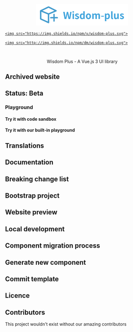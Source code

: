 <p align="center">

  <img width="300px" src="./wisdom-plus.png">

</p>

<p align="center">

  <a href="https://www.npmjs.org/package/wisdom-plus">

    <img src="https://img.shields.io/npm/v/wisdom-plus.svg">

  </a>

  <a href="https://npmcharts.com/compare/wisdom-plus?minimal=true">

    <img src="http://img.shields.io/npm/dm/wisdom-plus.svg">

  </a>

  <br>

</p>

<p align="center">Wisdom Plus - A Vue.js 3 UI library</p>

[comment]: <> (- 💪 Vue 3 Composition API)

[comment]: <> (- 🔥 Written in TypeScript)

## Archived website

[comment]: <> (If you are looking for previous version website, here is the link.)

[comment]: <> ([Element Plus Documentation Archived]&#40;https://github.com/wisdom-plus/doc-archive&#41;)

[comment]: <> (The new website is launched at 17th Sep 2021.)

## Status: Beta

[comment]: <> (This project is still under heavy development. Feel free to join us and make your first pull request.)

### Playground

#### Try it with code sandbox

[comment]: <> ([![Edit wisdom-plus]&#40;https://codesandbox.io/static/img/play-codesandbox.svg&#41;]&#40;https://codesandbox.io/s/wisdom-plus-demo-dxtcr&#41;)

#### Try it with our built-in playground

[comment]: <> ([Playground]&#40;https://play.wisdom-plus.org/&#41;)

[comment]: <> (<p align="center">)

[comment]: <> (  <b>Special thanks to the generous sponsorship by:</b>)

[comment]: <> (</p>)

[comment]: <> (<br/>)

[comment]: <> (<table align="center" cellspacing="0" cellpadding="0">)

[comment]: <> (  <tbody>)

[comment]: <> (    <tr>)

[comment]: <> (      <td align="center" valign="middle">)

[comment]: <> (        <a href="https://www.jnpfsoft.com/index.html?from=elementUI" target="_blank">)

[comment]: <> (          <img width="150px" src="https://user-images.githubusercontent.com/17680888/140337374-59b3cb43-c1d3-449e-9757-2503de56f8e2.png">)

[comment]: <> (        </a>)

[comment]: <> (      </td>)

[comment]: <> (      <td align="center" valign="middle">)

[comment]: <> (        <a href="https://bit.dev/?from=element-ui" target="_blank">)

[comment]: <> (          <img width="150px" src="https://user-images.githubusercontent.com/10095631/41342907-e44e7196-6f2f-11e8-92f2-47702dc8f059.png">)

[comment]: <> (        </a>)

[comment]: <> (      </td>)

[comment]: <> (      <td align="center" valign="middle">)

[comment]: <> (        <a href="https://www.renren.io/?from=element-ui" target="_blank">)

[comment]: <> (          <img width="150px" src="https://user-images.githubusercontent.com/82012629/126620778-0d8ab509-018a-45d7-b8de-a5bac2ad519a.png">)

[comment]: <> (        </a>)

[comment]: <> (      </td>)

[comment]: <> (    </tr>)

[comment]: <> (  </tbody>)

[comment]: <> (</table>)

[comment]: <> (---)

## Translations

[comment]: <> (Element Plus is translated to multiple languages, you can click the badge to help up update the translation or apply to become)

[comment]: <> (a proofreader [![Crowdin]&#40;https://badges.crowdin.net/wisdom-plus/localized.svg&#41;]&#40;https://crowdin.com/project/wisdom-plus&#41;)

## Documentation

[comment]: <> (You can find for more details, API, and other docs on [https://wisdom-plus.org]&#40;https://wisdom-plus.org/&#41;)

[comment]: <> (国内[加速镜像站点]&#40;https://wisdom-plus.gitee.io/&#41;)

[comment]: <> (Join our [Discord]&#40;https://discord.link/ElementPlus&#41; to start communicating with everybody.)

## Breaking change list

[comment]: <> (You can find the breaking change list here: [Breaking Change List]&#40;https://github.com/wisdom-plus/wisdom-plus/issues/162&#41;.)

## Bootstrap project

[comment]: <> (With command)

[comment]: <> (```bash)

[comment]: <> ($ pnpm i)

[comment]: <> (```)

[comment]: <> (the project will install all dependencies)

## Website preview

[comment]: <> (With command)

[comment]: <> (```bash)

[comment]: <> ($ pnpm docs:dev)

[comment]: <> (```)

[comment]: <> (the project will launch website for you to preview all existing component)

## Local development

[comment]: <> (1. With command)

[comment]: <> (```shell)

[comment]: <> ($ pnpm dev)

[comment]: <> (```)

[comment]: <> (will start the local development environment)

[comment]: <> (2. Add your component into `play/src/App.vue`)

[comment]: <> (> App.vue)

[comment]: <> (```vue)

[comment]: <> (<template>)

[comment]: <> (  <ComponentYouAreDeveloping />)

[comment]: <> (</template>)

[comment]: <> (<script setup lang="ts">)

[comment]: <> (// make sure this component is registered in @wisdom-plus/components)

[comment]: <> (import { ComponentYouAreDeveloping } from '@wisdom-plus/components')

[comment]: <> (</script>)

[comment]: <> (```)

[comment]: <> (Modify `App.vue` file per your needs to get things work.)

## Component migration process

[comment]: <> (1. Convert the item in https://github.com/wisdom-plus/wisdom-plus/projects/1 to an issue)

[comment]: <> (2. Assign yourself to the issue)

[comment]: <> (3. Author your component by generating new component command below)

[comment]: <> (4. Migrate tests and docs)

[comment]: <> (5. Open a new pull request, fill in the component issue link in 1)

## Generate new component

[comment]: <> (With command)

[comment]: <> (```bash)

[comment]: <> ($ pnpm gen component-name)

[comment]: <> (```)

[comment]: <> (Note the `component-name` must be in `kebab-case`, combining words by replacing each space with a dash.)

[comment]: <> (And component type must be added to `typings/global.d.ts`.)

## Commit template

[comment]: <> (With command)

[comment]: <> (```bash)

[comment]: <> (pnpm cz)

[comment]: <> (```)

[comment]: <> (Example)

[comment]: <> (```)

[comment]: <> (# [TYPE]&#40;SCOPE&#41;: [el-component-name] DESCRIPTION#[ISSUE])

[comment]: <> (# example: feat&#40;components&#41;: [el-button] add type for form usage #1234)

[comment]: <> (```)

## Licence

[comment]: <> (Element Plus is open source software licensed as)

[comment]: <> ([MIT]&#40;https://github.com/wisdom-plus/wisdom-plus/blob/master/LICENSE&#41;.)

## Contributors

This project wouldn't exist without our amazing contributors

[comment]: <> (<a href="https://github.com/wisdom-plus/wisdom-plus/graphs/contributors">)

[comment]: <> (  <img src="https://contrib.rocks/image?repo=wisdom-plus/wisdom-plus" />)

[comment]: <> (</a>)
